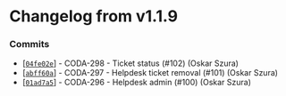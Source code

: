 # Changelog from v1.1.9
### Commits
* [[`04fe02e`](http://github.com/coda-it/gowebapp/commit/04fe02e3061c984e74887b8e10c41807ebd5367c)] - CODA-298 - Ticket status (#102) (Oskar Szura)
* [[`abff60a`](http://github.com/coda-it/gowebapp/commit/abff60a0f60d6ff2efecd2b1930b64cc60183274)] - CODA-297 - Helpdesk ticket removal (#101) (Oskar Szura)
* [[`01ad7a5`](http://github.com/coda-it/gowebapp/commit/01ad7a5e1578d02dfd178e60ab0a84b9247f278d)] - CODA-296 - Helpdesk admin (#100) (Oskar Szura)